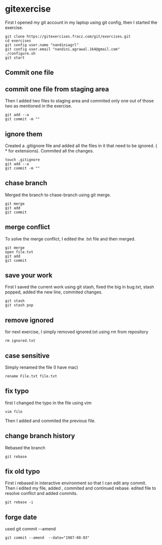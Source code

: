 # gitexercise
First I opened my git account in my laptop using git config, then I started the exercise. 
~~~
git clone https://gitexercises.fracz.com/git/exercises.git
cd exercises
git config user.name "nandiniagrl"
git config user.email "nandini.agrawal.164@gmail.com"
./configure.sh
git start
~~~
## Commit one file
## commit one file from staging area
Then I added two files to staging area and commited only one out of those two as mentioned in the exercise.
~~~
git add --a
git commit -m ""
~~~
## ignore them
Created a .gitignore file and added all the files in it that need to be ignored. ( * for extensions). Commited all the changes.
~~~
touch .gitignore
git add --a
git commit -m ""
~~~
## chase branch
Merged the branch to chase-branch using git merge.
~~~
git merge
git add
git commit
~~~
## merge conflict
To solve the merge conflict, I edited the .txt file and then merged.
~~~
git merge
open file.txt
git add
git commit
~~~
## save your work
First I saved the current work using git stash, fixed the big in bug.txt, stash popped, added the new line, commited changes.
~~~
git stash
git stash pop
~~~
## remove ignored
for next exercise, I simply removed ignored.txt using rm from repository
~~~
rm ignored.txt
~~~
## case sensitive
Simply renamed the file (I have mac)
~~~
rename File.txt file.txt
~~~
## fix typo
first I changed the typo in the file using vim 
~~~
vim file
~~~
Then I added and commited the previous file.
## change branch history
Rebased the branch 
~~~
git rebase
~~~
## fix old typo
First i rebased in interactive environment so that I can edit any commit. Then i edited my file, added , commited and continued rebase. edited file to resolve conflict and added commits.
~~~
git rebase -i
~~~
## forge date
used git commit --amend
~~~
git commit --amend  --date="1987-08-03"
~~~

